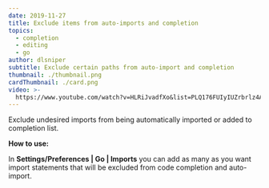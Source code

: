 ```yaml
---
date: 2019-11-27
title: Exclude items from auto-imports and completion
topics:
  - completion
  - editing
  - go
author: dlsniper
subtitle: Exclude certain paths from auto-import and completion
thumbnail: ./thumbnail.png
cardThumbnail: ./card.png
video: >-
  https://www.youtube.com/watch?v=HLRiJvadfXo&list=PLQ176FUIyIUZrbrlz4AY1V8VzBJKZyVlW&index=46
---
```


Exclude undesired imports from being automatically imported or added to
completion list.

**How to use:**

In **Settings/Preferences | Go | Imports** you can add as many as you want import statements that will be excluded from code completion and auto-import.
